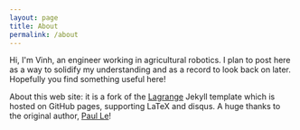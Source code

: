 ```yaml
---
layout: page
title: About
permalink: /about
---
```


Hi, I'm Vinh, an engineer working in agricultural robotics.
I plan to post here as a way to solidify my understanding and as a record to look back on later.
Hopefully you find something useful here!


About this web site: it is a fork of the [Lagrange](https://github.com/lenpaul/lagrange) Jekyll template which is hosted on GitHub pages, supporting LaTeX and disqus.
A huge thanks to the original author, [Paul Le](https://github.com/LeNPaul)!
